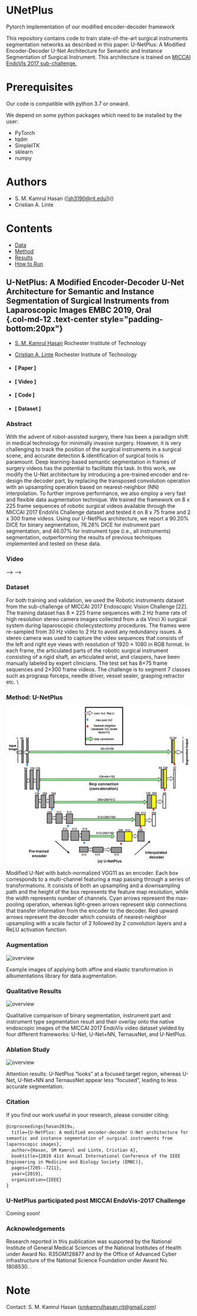 
# UNetPlus 
Pytorch implementation of our modified encoder-decoder framework

This repository contains code to train state-of-the-art surgical instruments segmentation networks as described in this paper:
U-NetPlus: A Modified Encoder-Decoder U-Net Architecture for Semantic and Instance Segmentation of Surgical Instrument. This architecture is trained on [MICCAI EndoVIs 2017 sub-challenge.](https://endovissub2017-roboticinstrumentsegmentation.grand-challenge.org)



# Prerequisites
Our code is compatible with python 3.7 or onward.

We depend on some python packages which need to be installed by the user:

* PyTorch
* tqdm
* SimpleITK
* sklearn
* numpy

# Authors 
* S. M. Kamrul Hasan ([sh3190@rit.edu])()
* Cristian A. Linte

# Contents 

* [Data]()
* [Method]()
* [Results]()
* [How to Run]()




**U-NetPlus: A Modified Encoder-Decoder U-Net Architecture for Semantic and Instance Segmentation of Surgical Instruments from Laparoscopic Images** EMBC 2019, Oral \
 {.col-md-12 .text-center style="padding-bottom:20px"}
----------------------------------------------------------------------------------------------------------------------------------------------------------------------

-   [S. M. Kamrul Hasan](http://ai.stanford.edu/~optas/) Rochester
    Institute of Technology
-   [Cristian A. Linte](http://aabdelreheem.me) Rochester Institute of
    Technology

-   [](https://www.ncbi.nlm.nih.gov/pmc/articles/PMC7372295/)

    #### **[ Paper ]**

-   [](#video)

    #### **[ Video ]**

-   [](https://github.com/SMKamrulHasan/UNetPlus)

    #### **[ Code ]**

-   [](#dataset)

    #### **[ Dataset ]**

### **Abstract**

With the advent of robot-assisted surgery, there has been a paradigm
shift in medical technology for minimally invasive surgery. However, it
is very challenging to track the position of the surgical instruments in
a surgical scene, and accurate detection & identification of surgical
tools is paramount. Deep learning-based semantic segmentation in frames
of surgery videos has the potential to facilitate this task. In this
work, we modify the U-Net architecture by introducing a pre-trained
encoder and re-design the decoder part, by replacing the transposed
convolution operation with an upsampling operation based on
nearest-neighbor (NN) interpolation. To further improve performance, we
also employ a very fast and flexible data augmentation technique. We
trained the framework on 8 x 225 frame sequences of robotic surgical
videos available through the MICCAI 2017 EndoVis Challenge dataset and
tested it on 8 x 75 frame and 2 x 300 frame videos. Using our U-NetPlus
architecture, we report a 90.20% DICE for binary segmentation, 76.26%
DICE for instrument part segmentation, and 46.07% for instrument type
(i.e., all instruments) segmentation, outperforming the results of
previous techniques implemented and tested on these data.

### **Video**

--\> --\>

### **Dataset**

For both training and validation, we used the Robotic instruments
dataset from the sub-challenge of MICCAI 2017 Endoscopic Vision
Challenge [22]. The training dataset has 8 × 225 frame sequences with 2
Hz frame rate of high resolution stereo camera images collected from a
da Vinci Xi surgical system during laparoscopic cholecystectomy
procedures. The frames were re-sampled from 30 Hz video to 2 Hz to avoid
any redundancy issues. A stereo camera was used to capture the video
sequences that consists of the left and right eye views with resolution
of 1920 × 1080 in RGB format. In each frame, the articulated parts of
the robotic surgical instrument consisting of a rigid shaft, an
articulated wrist, and claspers, have been manually labeled by expert
clinicians. The test set has 8×75 frame sequences and 2×300 frame
videos. The challenge is to segment 7 classes such as prograsp forceps,
needle driver, vessel sealer, grasping retractor etc. \

### **Method: U-NetPlus**

![overview](method.png)

Modified U-Net with batch-normalized VGG11 as an encoder. Each box
corresponds to a multi-channel featuring a map passing through a series
of transformations. It consists of both an upsampling and a downsampling
path and the height of the box represents the feature map resolution,
while the width represents number of channels. Cyan arrows represent the
max-pooling operation, whereas light-green arrows represent skip
connections that transfer information from the encoder to the decoder.
Red upward arrows represent the decoder which consists of
nearest-neighbor upsampling with a scale factor of 2 followed by 2
convolution layers and a ReLU activation function.

### **Augmentation**

![overview](img/preprocess.png)

Example images of applying both affine and elastic transformation in
albumentations library for data augmentation.

### **Qualitative Results**

![overview](img/listener_qualitative_res.png)

Qualitative comparison of binary segmentation, instrument part and
instrument type segmentation result and their overlay onto the native
endoscopic images of the MICCAI 2017 EndoVis video dataset yielded by
four different frameworks: U-Net, U-Net+NN, TernausNet, and U-NetPlus.

### **Ablation Study**

![overview](img/listener_qualitative_res2.png)

Attention results: U-NetPlus “looks” at a focused target region, whereas
U-Net, U-Net+NN and TernausNet appear less “focused”, leading to less
accurate segmentation.

### **Citation**

If you find our work useful in your research, please consider citing:

``` {.w3-panel .w3-leftbar .w3-light-grey}
@inproceedings{hasan2019u,
  title={U-NetPlus: A modified encoder-decoder U-Net architecture for semantic and instance segmentation of surgical instruments from laparoscopic images},
  author={Hasan, SM Kamrul and Linte, Cristian A},
  booktitle={2019 41st Annual International Conference of the IEEE Engineering in Medicine and Biology Society (EMBC)},
  pages={7205--7211},
  year={2019},
  organization={IEEE}
}
```

### **U-NetPlus participated post MICCAI EndoVis-2017 Challenge**

Coming soon!

### **Acknowledgements**

Research reported in this publication was supported by the National
Institute of General Medical Sciences of the National Institutes of
Health under Award No. R35GM128877 and by the Office of Advanced Cyber
infrastructure of the National Science Foundation under Award No.
1808530. .


# Note
Contact: S. M. Kamrul Hasan (smkamrulhasan.rit@gmail.com)


